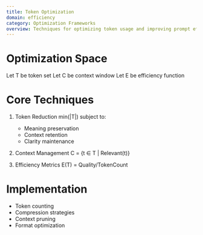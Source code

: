 ```yaml
---
title: Token Optimization
domain: efficiency
category: Optimization Frameworks
overview: Techniques for optimizing token usage and improving prompt efficiency.
---
```


# Optimization Space
Let T be token set
Let C be context window
Let E be efficiency function

# Core Techniques
1. Token Reduction
   min(|T|) subject to:
   - Meaning preservation
   - Context retention
   - Clarity maintenance

2. Context Management
   C = {t ∈ T | Relevant(t)}
   
3. Efficiency Metrics
   E(T) = Quality/TokenCount

# Implementation
- Token counting
- Compression strategies
- Context pruning
- Format optimization
